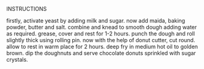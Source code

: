 INSTRUCTIONS
 
firstly, activate yeast by adding milk and sugar.
now add maida, baking powder, butter and salt.
combine and knead to smooth dough adding water as required.
grease, cover and rest for 1-2 hours.
punch the dough and roll slightly thick using rolling pin.
now with the help of donut cutter, cut round.
allow to rest in warm place for 2 hours.
deep fry in medium hot oil to golden brown.
dip the doughnuts and serve chocolate donuts sprinkled with sugar crystals.
